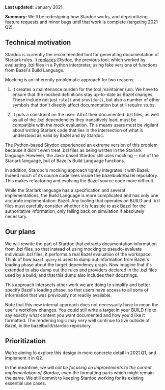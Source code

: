 **Last updated:** January 2021.

**Summary:** We'll be redesigning how Stardoc works, and deprioritizing feature
requests and minor bugs until that work is complete (targeting 2021 Q2).

## Technical motivation

Stardoc is currently the recommended tool for generating documentation of
Starlark rules. It [replaces](skydoc_deprecation.md) *Sky*doc, the previous
tool, which worked by evaluating .bzl files in a Python interpreter, using
fake versions of functions from Bazel's Build Language.

Mocking is an inherently problematic approach for two reasons:

1. It creates a maintenance burden for the tool maintainer (us). We have to
ensure that the mocked definitions stay up-to-date as Bazel changes. These
include not just `rule()` and `provider()`, but also a number of other symbols
that don't directly affect documentation but still require stubs.

2. It puts a constraint on the user: All of their documented .bzl files, as
well as all of the .bzl dependencies they transitively load, must be
compatible with the mock evaluation. This means users must be vigilant about
writing Starlark code that lies in the intersection of what is understood as
valid by Bazel and by Stardoc.

The Python-based Skydoc experienced an extreme version of this problem because
it didn't even treat .bzl files as being written in the Starlark language.
However, the Java-based Stardoc still uses mocking -- not of the Starlark
language, but of Bazel's Build Language functions.

In addition, Stardoc's mocking approach tightly integrates it with Bazel.
Indeed much of its source code lives inside the bazelbuild/bazel repository.
This makes refactoring and evolving the Bazel source code more difficult.

While the Starlark language has a specification and several implementations,
the Build Language is more complicated and has only one accurate
implementation: Bazel. Any tooling that operates on BUILD and .bzl files must
carefully consider whether it is feasible to ask Bazel for the authoritative
information, only falling back on simulation if absolutely necessary.

## Our plans

We will rewrite the part of Stardoc that extracts documentation information from
.bzl files, so that instead of using mocking to pseudo-evaluate individual .bzl
files, it performs a real Bazel evaluation of the workspace. Think of how `bazel
query` is used to dump out information from Bazel's loading phase about the
target dependency graph. Now imagine that it's extended to also dump out the
rules and providers declared in the .bzl files used by a build, and that this
dump also includes their docstrings.

This approach intersects other work we are doing to simplify and better specify
Bazel's loading phase, so that users have access to all sorts of information
that was previously not readily available.

Note that this new internal approach does not necessarily have to mean the
user's workflow changes. You could still write a target in your BUILD file to
say exactly what content you want documented and how you'd like it formatted.
The rendering logic may very well continue to live outside of Bazel, in the
bazelbuild/stardoc repository.

## Prioritization

We're aiming to explore this design in more concrete detail in 2021 Q1, and
implement it in Q2.

In the meantime, *we will not be focusing on improvements to the current
implementation of Stardoc*, even the formatting parts which might remain the
same. We still commit to keeping Stardoc working for its existing essential use
cases.
